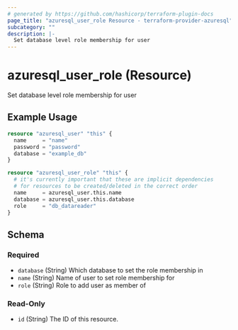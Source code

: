 ```yaml
---
# generated by https://github.com/hashicorp/terraform-plugin-docs
page_title: "azuresql_user_role Resource - terraform-provider-azuresql"
subcategory: ""
description: |-
  Set database level role membership for user
---
```


# azuresql_user_role (Resource)

Set database level role membership for user

## Example Usage

```terraform
resource "azuresql_user" "this" {
  name     = "name"
  password = "password"
  database = "example_db"
}

resource "azuresql_user_role" "this" {
  # it's currently important that these are implicit dependencies
  # for resources to be created/deleted in the correct order
  name     = azuresql_user.this.name
  database = azuresql_user.this.database
  role     = "db_datareader"
}
```

<!-- schema generated by tfplugindocs -->
## Schema

### Required

- `database` (String) Which database to set the role membership in
- `name` (String) Name of user to set role membership for
- `role` (String) Role to add user as member of

### Read-Only

- `id` (String) The ID of this resource.


